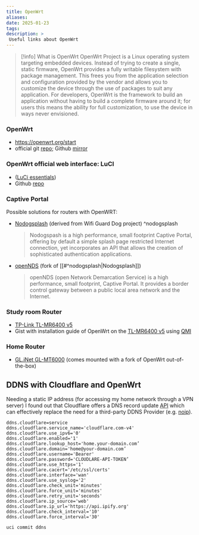 ```yaml
---
title: OpenWrt
aliases: 
date: 2025-01-23
tags: 
description: > 
 Useful links about OpenWrt
---
```


>[!info] What is OpenWrt
> OpenWrt Project is a Linux operating system targeting embedded devices. Instead of trying to create a single, static firmware, OpenWrt provides a fully writable filesystem with package management. This frees you from the application selection and configuration provided by the vendor and allows you to customize the device through the use of packages to suit any application. For developers, OpenWrt is the framework to build an application without having to build a complete firmware around it; for users this means the ability for full customization, to use the device in ways never envisioned.
###  OpenWrt

- https://openwrt.org/start
- official git [repo](https://git.openwrt.org/openwrt/openwrt.git); Github [mirror](https://github.com/openwrt/openwrt)

### OpenWrt official web interface: LuCI
- ([LuCi essentials](https://openwrt.org/docs/guide-user/luci/luci.essentials))
- Github [repo](https://github.com/openwrt/luci)
### Captive Portal

Possible solutions for routers with OpenWRT:
- [Nodogsplash](https://nodogsplashdocs.readthedocs.io/en/stable/index.html) (derived from Wifi Guard Dog project) ^nodogsplash
  > Nodogspash is a high performance, small footprint Captive Portal, offering by default a simple splash page restricted Internet connection, yet incorporates an API that allows the creation of sophisticated authentication applications.

- [openNDS](https://opennds.readthedocs.io/en/stable/) (fork of [[#^nodogsplash|Nodogsplash]])
  > openNDS (open Network Demarcation Service) is a high performance, small footprint, Captive Portal. It provides a border control gateway between a public local area network and the Internet.
  
### Study room Router
- [TP-Link TL-MR6400 v5](https://openwrt.org/toh/tp-link/tl-mr6400_v5)
- Gist with installation guide of OpenWrt on the [TL-MR6400 v5](https://gist.github.com/fbett/8dc22b482eede8a9828eaacc51a4447a) using [QMI](https://search.brave.com/search?q=qmi+protocol+cellular&source=desktop&conversation=70c595d2721cc8923e340b&summary=1)
### Home Router
- [GL.iNet GL-MT6000](https://openwrt.org/toh/gl.inet/gl-mt6000) (comes mounted with a fork of OpenWrt out-of-the-box)

## DDNS with Cloudflare and OpenWrt

Needing a static IP address (for accessing my home network through a VPN server) I found out that Cloudflare offers a DNS record update [API](https://developers.cloudflare.com/api/resources/dns/subresources/records/methods/update/) which can effectively replace the need for a third-party DDNS Provider (e.g. [noip](https://www.noip.com/)). 


```
ddns.cloudflare=service
ddns.cloudflare.service_name='cloudflare.com-v4'
ddns.cloudflare.use_ipv6='0'
ddns.cloudflare.enabled='1'
ddns.cloudflare.lookup_host='home.your-domain.com’
ddns.cloudflare.domain='home@your-domain.com’
ddns.cloudflare.username='Bearer'
ddns.cloudflare.password='CLOUDLARE-API-TOKEN’
ddns.cloudflare.use_https='1'
ddns.cloudflare.cacert='/etc/ssl/certs'
ddns.cloudflare.interface='wan'
ddns.cloudflare.use_syslog='2'
ddns.cloudflare.check_unit='minutes'
ddns.cloudflare.force_unit='minutes'
ddns.cloudflare.retry_unit='seconds'
ddns.cloudflare.ip_source='web'
ddns.cloudflare.ip_url='https://api.ipify.org'
ddns.cloudflare.check_interval='10'
ddns.cloudflare.force_interval='30'

uci commit ddns
```
